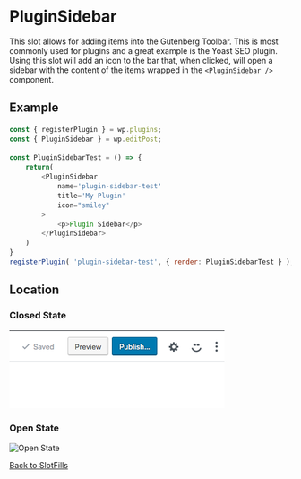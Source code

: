 # PluginSidebar

This slot allows for adding items into the Gutenberg Toolbar. This is most commonly used for plugins and a great example is the Yoast SEO plugin.
Using this slot will add an icon to the bar that, when clicked, will open a sidebar with the content of the items wrapped in the `<PluginSidebar />` component.

## Example

```js
const { registerPlugin } = wp.plugins;
const { PluginSidebar } = wp.editPost;

const PluginSidebarTest = () => {
	return(
		<PluginSidebar
			name='plugin-sidebar-test'
			title='My Plugin'
			icon="smiley"
		>
			<p>Plugin Sidebar</p>
		</PluginSidebar>
	)
}
registerPlugin( 'plugin-sidebar-test', { render: PluginSidebarTest } );

```
## Location

### Closed State
![Closed State](./plugin-sidebar-closed-state.png?raw=true)
### Open State
![Open State](../../../../docs/designer-developers/assets/plugin-sidebar-open-state.png?raw=true)


[Back to SlotFills](../)
